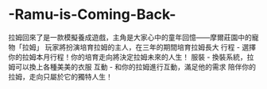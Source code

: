 # -Ramu-is-Coming-Back-
拉姆回來了是一款模擬養成遊戲，主角是大家心中的童年回憶——摩爾莊園中的寵物「拉姆」 玩家將扮演培育拉姆的主人，在三年的期間培育拉姆長大 行程 - 選擇你的拉姆本月行程！你的培育走向將決定拉姆未來的人生！ 服裝 - 換裝系統，拉姆可以換上各種美美的衣服 互動 - 和你的拉姆進行互動，滿足他的需求 陪伴你的拉姆，走向只屬於它的獨特人生！
